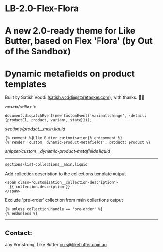 # LB-2.0-Flex-Flora
A new 2.0-ready theme for Like Butter, based on Flex 'Flora' (by Out of the Sandbox)
======================

# Dynamic metafields on product templates
Built by Satish Voddi (satish.voddi@storetasker.com), with thanks. 👏🏼

*assets/utilies.js*

    document.dispatchEvent(new CustomEvent('variant:change', {detail: {productEl, product, variant, state}}));

*sections/product__main.liquid*

    {% comment %}LIke Butter customisation{% endcomment %}
    {% render 'custom__dynamic-product-metafields', product: product %}

*snippet/custom__dynamic-product-metafields.liquid*

---


`sections/list-collections__main.liquid` 

Add collection description to the collections template output

    <span class="customisation__collection-description">
      {{ collection.description }}
    </span>

Exclude 'pre-order' collection from main collections output

    {% unless collection.handle == 'pre-order' %}
    {% endunless %}


---

## Contact:

Jay Armstrong, Like Butter
cuts@likebutter.com.au
